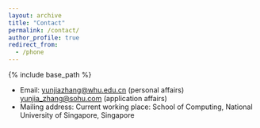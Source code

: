 ```yaml
---
layout: archive
title: "Contact"
permalink: /contact/
author_profile: true
redirect_from:
  - /phone
---
```


{% include base_path %}

* Email: 
  yunjiazhang@whu.edu.cn (personal affairs)
  yunjia_zhang@sohu.com (application affairs)
* Mailing address:
  Current working place: School of Computing, National University of Singapore, Singapore
